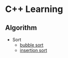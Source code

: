 # C++ Learning
## Algorithm
- Sort
	- [bubble sort](https://github.com/Hwang2442/cpp-study/blob/main/Sort/BubbleSort.cpp)
	- [insertion sort](https://github.com/Hwang2442/cpp-study/blob/main/Sort/SelectionSort.cpp)
